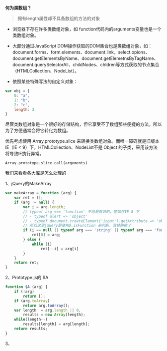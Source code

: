 **何为类数组？**

> 拥有length属性却不具备数组的方法的对象

* 浏览器下存在许多类数组对象，如 function代码内的arguments变量也是一个类数组对象。

* 大部分通过JavaScript DOM操作获取的DOM集合也是类数组对象，如：document.forms、form.elements、document.link，select.opions、document.getElementsByName、document.getElemetnsByTagName、document.querySelectorAll、childNodes、chldren等方式获取的节点集合（HTMLCollection、NodeList）。

* 依照某些特殊写法的自定义对象：

```js
var obj = {
    0: "a",
    1: "b",
    2: "c",
    length: 3
}
```

尽管类数组对象是一个很好的存储结构，但它享受不了数组那些便捷的方法，所以为了方便通常会将它转化为数组。

优先考虑使用 Array.prototype.slice 来转换类数组对象。而唯一障碍就是旧版本IE（IE &lt; 9）下，HTMLCollection、NodeList不是 Object 的子类，采用该方法将导致IE执行异常。

```
Array.prototype.slice.call(arguments)
```

我们来看看各大库是怎么处理的

1、jQuery的MakeArray

```js
var makeArray = function (arg) {
    var ret = [];
    if (arg != null) {
        var i = arg.length;
        // typeof arg === 'function' 不总是有效的，譬如在IE 8 下
        // - typeof alert => 'object'
        // - typeof document.createElement('input').getAttribute => 'object'
        // 所以这里jquery是使用$.isFunction 来判断，我替换掉了
        if (i == null || typeof arg === 'string' || typeof arg === 'function' || arg.setInterval) {
            ret[0] = arg;
        } else {
            while (i)
                ret[--i] = arg[i]
        }
    }
    return ret;
}
```

2、Prototype.js的 $A

```js
function $A (arg) {
    if (!arg) 
        return [];
    if (arg.toArray) 
        return arg.toArray();
    var length  = arg.length || 0,
        results = new Array(length);
    while(length--) 
        results[length] = arg[length];
    return results;
}
```

3、


